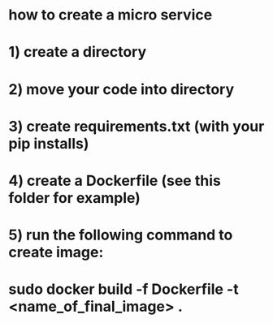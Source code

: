 # how to create a micro service

# 1) create a directory
# 2) move your code into directory
# 3) create requirements.txt (with your pip installs)
# 4) create a Dockerfile (see this folder for example)
# 5) run the following command to create image:
#
#    sudo docker build -f Dockerfile -t <name_of_final_image> .
